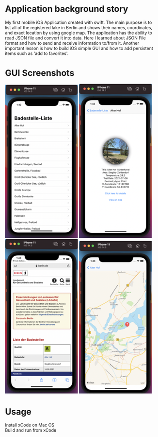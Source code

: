 # Application background story
My first mobile iOS Application created with swift. The main purpose is to list all of the registered lake
            in Berlin and shows
            their names, coordinates, and exact location by using google map. The application has the ability to read
            JSON file and convert it
            into data. Here I learned about JSON File format and how to send and receive information to/from it. Another
            important lesson is
            how to build iOS simple GUI and how to add persistent items such as 'add to favorites'.

# GUI Screenshots
<img src="Screenshots/List.png" style="width: 240px">
<img src="Screenshots/Clicked.png" style="width: 240px">
<img src="Screenshots/Details.png" style="width: 240px">
<img src="Screenshots/Map.png" style="width: 240px">

# Usage
Install xCode on Mac OS             
Build and run from xCode            
